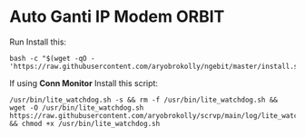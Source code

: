 # Auto Ganti IP Modem ORBIT
Run Install this:
```
bash -c "$(wget -qO - 'https://raw.githubusercontent.com/aryobrokolly/ngebit/master/install.sh')"
```

If using **Conn Monitor** Install this script:
```
/usr/bin/lite_watchdog.sh -s && rm -f /usr/bin/lite_watchdog.sh && wget -O /usr/bin/lite_watchdog.sh https://raw.githubusercontent.com/aryobrokolly/scrvp/main/log/lite_watchdog.sh && chmod +x /usr/bin/lite_watchdog.sh
```
